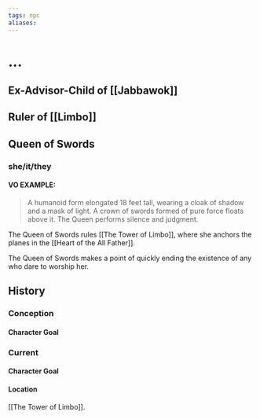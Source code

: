 ```yaml
---
tags: npc
aliases:
---
```

# ...
## Ex-Advisor-Child of [[Jabbawok]]
## Ruler of [[Limbo]]
## Queen of Swords
### she/it/they
#### VO EXAMPLE:

> A humanoid form elongated 18 feet tall, wearing a cloak of shadow and a mask of light. A crown of swords formed of pure force floats above it. The Queen performs silence and judgment.

The Queen of Swords rules [[The Tower of Limbo]], where she anchors the planes in the [[Heart of the All Father]].

The Queen of Swords makes a point of quickly ending the existence of any who dare to worship her.

## History
### Conception
#### Character Goal
### Current
#### Character Goal
#### Location
[[The Tower of Limbo]].